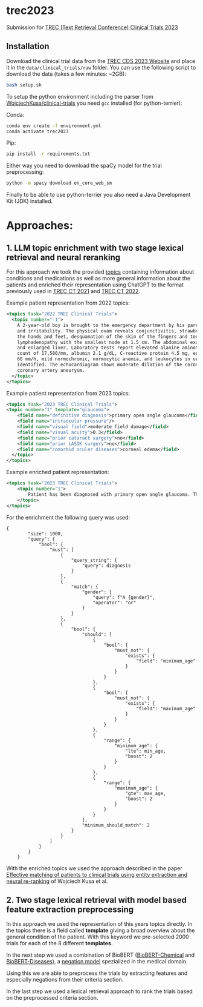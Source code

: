 # trec2023
Submission for [TREC (Text Retrieval Conference) Clinical Trials 2023](http://trec-cds.org/2023.html)

## Installation

Download the clinical trial data from the [TREC CDS 2023 Website](http://trec-cds.org/2023.html) and place it in the `data/clinical_trials/raw` folder.
You can use the following script to download the data (takes a few minutes: ~2GB):
  
```bash
bash setup.sh
```

To setup the python environment including the parser from [WojciechKusa/clinical-trials](https://github.com/WojciechKusa/clinical-trials/) you need `gcc` installed (for python-terrier):

Conda:
```bash
conda env create -f environment.yml
conda activate trec2023
```  

Pip:
```bash
pip install -r requirements.txt
```

Either way you need to download the spaCy model for the trial preprocessing:
```bash
python -m spacy download en_core_web_sm
```

Finally to be able to use python-terrier you also need a Java Development Kit (JDK) installed.

# Approaches:

## 1. LLM topic enrichment with two stage lexical retrieval and neural reranking

For this approach we took the provided [topics](http://trec-cds.org/topics2023.xml) containing information about conditions and medications as well as more general information about the patients and enriched their representation using ChatGPT to the format previously used in [TREC CT 2021](http://trec-cds.org/2021.html) and [TREC CT 2022](http://trec-cds.org/2022.html).

Example patient representation from 2022 topics:
```xml
<topics task="2022 TREC Clinical Trials">
  <topic number="-1">
    A 2-year-old boy is brought to the emergency department by his parents for 5 days of high fever
    and irritability. The physical exam reveals conjunctivitis, strawberry tongue, inflammation of
    the hands and feet, desquamation of the skin of the fingers and toes, and cervical
    lymphadenopathy with the smallest node at 1.5 cm. The abdominal exam demonstrates tenderness
    and enlarged liver. Laboratory tests report elevated alanine aminotransferase, white blood cell
    count of 17,580/mm, albumin 2.1 g/dL, C-reactive protein 4.5 mg, erythrocyte sedimentation rate
    60 mm/h, mild normochromic, normocytic anemia, and leukocytes in urine of 20/mL with no bacteria
    identified. The echocardiogram shows moderate dilation of the coronary arteries with possible
    coronary artery aneurysm.
  </topic>
</topics>
```


Example patient representation from 2023 topics:
```xml
<topics task="2023 TREC Clinical Trials">
<topic number="1" template="glaucoma">
    <field name="definitive diagnosis">primary open angle glaucoma</field>
    <field name="intraocular pressure"/>
    <field name="visual field">moderate field damage</field>
    <field name="visual acuity">0.3</field>
    <field name="prior cataract surgery">no</field>
    <field name="prior LASIK surgery">no</field>
    <field name="comorbid ocular diseases">corneal edema</field>
  </topic>
</topics>
```

Example enriched patient representation:
```xml
<topics task="2023 TREC Clinical Trials">
    <topic number="1">
        Patient has been diagnosed with primary open angle glaucoma. The patient's intraocular pressure is a concern and needs monitoring. There is moderate damage observed in the patient's visual field. The visual acuity is recorded at 0.3. The patient has not undergone prior cataract surgery or LASIK surgery. The presence of corneal edema, along with glaucoma, suggests comorbid ocular diseases. The definitive diagnosis is primary open angle glaucoma, and the patient's ocular health requires close attention due to the combination of factors mentioned.
    </topic>
</topics>
```

For the enrichment the following query was used:
```
{
        "size": 1000,
        "query": {
            "bool": {
                "must": [
                    {
                        "query_string": {
                            "query": diagnosis
                        }
                    },
                    {
                        "match": {
                            "gender": {
                                "query": f"A {gender}",
                                "operator": "or"
                            }
                        }
                    },
                    {
                        "bool": {
                            "should": [
                                {
                                    "bool": {
                                        "must_not": {
                                            "exists": {
                                                "field": "minimum_age"
                                            }
                                        }
                                    }
                                },
                                {
                                    "bool": {
                                        "must_not": {
                                            "exists": {
                                                "field": "maximum_age"
                                            }
                                        }
                                    }
                                },
                                {
                                    "range": {
                                        "minimum_age": {
                                            "lte": min_age,
                                            "boost": 2
                                        }
                                    }
                                },
                                {
                                    "range": {
                                        "maximum_age": {
                                            "gte": max_age,
                                            "boost": 2
                                        }
                                    }
                                }
                            ],
                            "minimum_should_match": 2
                        }
                    }
                ]
            }
        }
    }
```

With the enriched topics we used the approach described in the paper [Effective matching of patients to clinical trials using entity extraction and neural re-ranking](https://www.sciencedirect.com/science/article/pii/S153204642300165X) of Wojciech Kusa et al. 

## 2. Two stage lexical retrieval with model based feature extraction preprocessing

In this approach we used the representation of this years topics directly. In the topics there is a field called __template__ giving a broad overview about the general condition of the patient. With this keyword we pre-selected 2000 trials for each of the 8 different __templates__. 

In the next step we used a combination of BioBERT ([BioBERT-Chemical](https://huggingface.co/alvaroalon2/biobert_chemical_ner) and [BioBERT-Diseases](https://huggingface.co/alvaroalon2/biobert_diseases_ner)), a [negation model](https://huggingface.co/bvanaken/clinical-assertion-negation-bert) spezialized in the medical domain.

Using this we are able to preprocess the trials by extracting features and especially negations from their criteria section.

In the last step we used a lexical retrieval approach to rank the trials based on the preprocessed criteria section.

